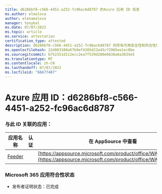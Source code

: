```yaml
---
title: d6286bf8-c566-4451-a252-fc96ac6d8787 的Azure 应用 ID 信息
ms.author: elmalova
author: elenamalova
manager: tonybal
ms.date: 07/07/2022
ms.topic: article
ms.service: attestation
certification_type: attested
description: d6286bf8-c566-4451-a252-fc96ac6d8787 的所有可用安全性和符合性信息。
ms.openlocfilehash: 22d083108a67b9ef4205d22a45cf2965ee1ec0be
ms.sourcegitcommit: b752351d112ecc2ea7f539d200e6638a6a3034e5
ms.translationtype: MT
ms.contentlocale: zh-CN
ms.lasthandoff: 07/07/2022
ms.locfileid: "66677487"
---
```

# <a name="azure-app-id-d6286bf8-c566-4451-a252-fc96ac6d8787"></a>Azure 应用 ID：d6286bf8-c566-4451-a252-fc96ac6d8787


### <a name="apps-associated-with-this-id"></a>与此 ID 关联的应用：
| **应用名称** | **认证** | **在 AppSource 中查看** |
|--------------|---------------|-----------------------|
| [Feeder](../forward/WA200004254.md) |  | [https://appsource.microsoft.com/product/office/WA200004254](https://appsource.microsoft.com/product/office/WA200004254) |

### <a name="microsoft-365-app-compliance-status"></a>Microsoft 365 应用符合性状态
- 发布者证明状态：已完成
